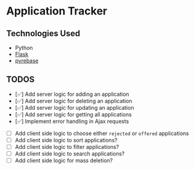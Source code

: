 # Application Tracker

## Technologies Used

- Python
- [Flask](https://flask.palletsprojects.com/en/3.0.x/)
- [pyrebase](https://github.com/nhorvath/Pyrebase4)

## TODOS

- [✅] Add server logic for adding an application
- [✅] Add server logic for deleting an application
- [✅] Add server logic for updating an application
- [✅] Add server logic for getting all applications
- [✅] Implement error handling in Ajax requests
- [ ] Add client side logic to choose either `rejected` or `offered` applications
- [ ] Add client side logic to sort applications?
- [ ] Add client side logic to filter applications?
- [ ] Add client side logic to search applications?
- [ ] Add client side logic for mass deletion?
